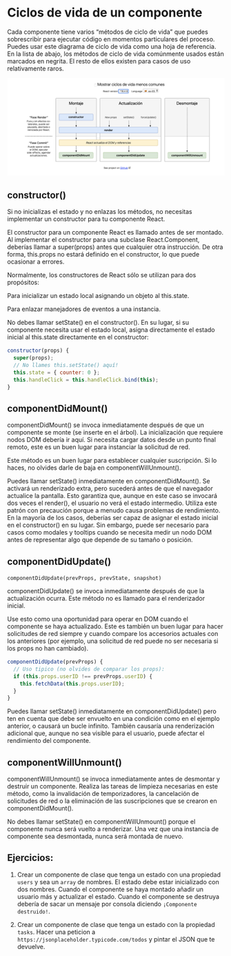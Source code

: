 # Ciclos de vida de un componente

Cada componente tiene varios “métodos de ciclo de vida” que puedes sobrescribir para ejecutar código en momentos particulares del proceso. Puedes usar este diagrama de ciclo de vida como una hoja de referencia. En la lista de abajo, los métodos de ciclo de vida comúnmente usados están marcados en negrita. El resto de ellos existen para casos de uso relativamente raros.

![ciclos de vida](./../images/lifecycle.png)

## **constructor()**

Si no inicializas el estado y no enlazas los métodos, no necesitas implementar un constructor para tu componente React.

El constructor para un componente React es llamado antes de ser montado. Al implementar el constructor para una subclase React.Component, deberías llamar a super(props) antes que cualquier otra instrucción. De otra forma, this.props no estará definido en el constructor, lo que puede ocasionar a errores.

Normalmente, los constructores de React sólo se utilizan para dos propósitos:

Para inicializar un estado local asignando un objeto al this.state.

Para enlazar manejadores de eventos a una instancia.

No debes llamar setState() en el constructor(). En su lugar, si su componente necesita usar el estado local, asigna directamente el estado inicial al this.state directamente en el constructor:

```js
constructor(props) {
  super(props);
  // No llames this.setState() aquí!
  this.state = { counter: 0 };
  this.handleClick = this.handleClick.bind(this);
}
```

## **componentDidMount()**

componentDidMount() se invoca inmediatamente después de que un componente se monte (se inserte en el árbol). La inicialización que requiere nodos DOM debería ir aquí. Si necesita cargar datos desde un punto final remoto, este es un buen lugar para instanciar la solicitud de red.

Este método es un buen lugar para establecer cualquier suscripción. Si lo haces, no olvides darle de baja en componentWillUnmount().

Puedes llamar setState() inmediatamente en componentDidMount(). Se activará un renderizado extra, pero sucederá antes de que el navegador actualice la pantalla. Esto garantiza que, aunque en este caso se invocará dos veces el render(), el usuario no verá el estado intermedio. Utiliza este patrón con precaución porque a menudo causa problemas de rendimiento. En la mayoría de los casos, deberías ser capaz de asignar el estado inicial en el constructor() en su lugar. Sin embargo, puede ser necesario para casos como modales y tooltips cuando se necesita medir un nodo DOM antes de representar algo que depende de su tamaño o posición.

## **componentDidUpdate()**

```
componentDidUpdate(prevProps, prevState, snapshot)
```

componentDidUpdate() se invoca inmediatamente después de que la actualización ocurra. Este método no es llamado para el renderizador inicial.

Use esto como una oportunidad para operar en DOM cuando el componente se haya actualizado. Este es también un buen lugar para hacer solicitudes de red siempre y cuando compare los accesorios actuales con los anteriores (por ejemplo, una solicitud de red puede no ser necesaria si los props no han cambiado).

```js
componentDidUpdate(prevProps) {
  // Uso tipico (no olvides de comparar los props):
  if (this.props.userID !== prevProps.userID) {
    this.fetchData(this.props.userID);
  }
}
```

Puedes llamar setState() inmediatamente en componentDidUpdate() pero ten en cuenta que debe ser envuelto en una condición como en el ejemplo anterior, o causará un bucle infinito. También causaría una renderización adicional que, aunque no sea visible para el usuario, puede afectar el rendimiento del componente.

## **componentWillUnmount()**

componentWillUnmount() se invoca inmediatamente antes de desmontar y destruir un componente. Realiza las tareas de limpieza necesarias en este método, como la invalidación de temporizadores, la cancelación de solicitudes de red o la eliminación de las suscripciones que se crearon en componentDidMount().

No debes llamar setState() en componentWillUnmount() porque el componente nunca será vuelto a renderizar. Una vez que una instancia de componente sea desmontada, nunca será montada de nuevo.


## Ejercicios:


1. Crear un componente de clase que tenga un estado con una propiedad `users` y sea un `array` de nombres. El estado debe estar inicializado con dos nombres. Cuando el componente se haya montado añadir un usuario más y actualizar el estado. Cuando el componente se destruya debería de sacar un mensaje por consola diciendo `¡Componente destruido!`.

2. Crear un componente de clase que tenga un estado con la propiedad `tasks`. Hacer una peticion a `https://jsonplaceholder.typicode.com/todos` y pintar el JSON que te devuelve.